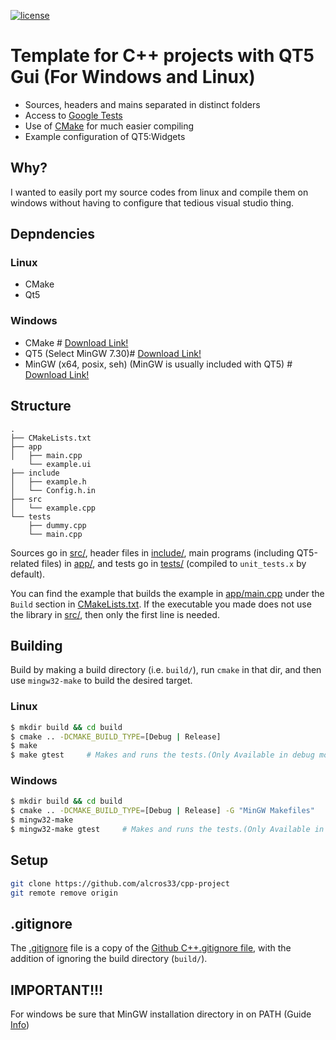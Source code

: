 [![license](https://img.shields.io/badge/license-MIT-blue.svg)](LICENCE)

# Template for C++ projects with QT5 Gui (For Windows and Linux) 

- Sources, headers and mains separated in distinct folders
- Access to [Google Tests](https://github.com/google/googletest)
- Use of [CMake](https://cmake.org/) for much easier compiling
- Example configuration of QT5:Widgets

## Why?
I wanted to easily port my source codes from linux and compile them on windows without having to configure that tedious visual studio thing.

## Depndencies

### Linux
* CMake
* Qt5


### Windows

* CMake # [Download Link!](https://cmake.org/download/)
* QT5 (Select MinGW 7.30)# [Download Link!](https://www.qt.io/download)
* MinGW (x64, posix, seh) (MinGW is usually included with QT5) # [Download Link!](https://sourceforge.net/projects/mingw-w64/files/latest/download)


## Structure
```
.
├── CMakeLists.txt
├── app
│   ├── main.cpp
    └── example.ui
├── include
│   ├── example.h
│   └── Config.h.in
├── src
│   └── example.cpp
└── tests
    ├── dummy.cpp
    └── main.cpp
```

Sources go in [src/](src/), header files in [include/](include/), main programs (including QT5-related files) in [app/](app), and
tests go in [tests/](tests/) (compiled to `unit_tests.x` by default). 

You can find the example that builds the example in [app/main.cpp](app/main.cpp) under the `Build` section in [CMakeLists.txt](CMakeLists.txt). 
If the executable you made does not use the library in [src/](src), then only the first line is needed.

## Building

Build by making a build directory (i.e. `build/`), run `cmake` in that dir, and then use `mingw32-make` to build the desired target.

### Linux

``` bash
$ mkdir build && cd build
$ cmake .. -DCMAKE_BUILD_TYPE=[Debug | Release] 
$ make
$ make gtest     # Makes and runs the tests.(Only Available in debug mode )
```

### Windows

``` bash
$ mkdir build && cd build
$ cmake .. -DCMAKE_BUILD_TYPE=[Debug | Release] -G "MinGW Makefiles"
$ mingw32-make
$ mingw32-make gtest     # Makes and runs the tests.(Only Available in debug mode )
```

## Setup
``` bash
git clone https://github.com/alcros33/cpp-project
git remote remove origin
```

## .gitignore

The [.gitignore](.gitignore) file is a copy of the [Github C++.gitignore file](https://github.com/github/gitignore/blob/master/C%2B%2B.gitignore),
with the addition of ignoring the build directory (`build/`).

## IMPORTANT!!!
For windows be sure that MinGW installation directory in on PATH
(Guide [Info](https://www.computerhope.com/issues/ch000549.htm))
 




